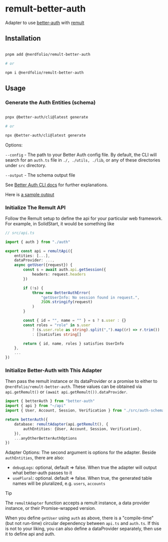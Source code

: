 # remult-better-auth

Adapter to use [better-auth](https://www.better-auth.com) with [remult](https://remult.dev)

## Installation

```sh

pnpm add @nerdfolio/remult-better-auth

# or

npm i @nerdfolio/remult-better-auth


```

## Usage

### Generate the Auth Entities (schema)

```sh

pnpx @better-auth/cli@latest generate

# or

npx @better-auth/cli@latest generate
```

Options:

`--config` - The path to your Better Auth config file. By default, the CLI will search for an `auth.ts` file in `./, ./utils, ./lib`, or any of these directories under `src` directory.

`--output` - The schema output file

See [Better Auth CLI docs](https://www.better-auth.com/docs/concepts/cli) for further explanations.

Here is [a sample output](examples/generated-entities.ts)


### Initialize The Remult API

Follow the Remult setup to define the api for your particular web framework. For example, in SolidStart, it would be something
like

```ts
// src/api.ts

import { auth } from "./auth"

export const api = remultApi({
	entities: [...],
	dataProvider: ...,
	async getUser({request}) {
		const s = await auth.api.getSession({
			headers: request.headers
		})

		if (!s) {
			throw new BetterAuthError(
				"getUserInfo: No session found in request.",
				JSON.stringify(request)
			)
		}

		const { id = "", name = "" } = s ? s.user : {}
		const roles = "role" in s.user
			? (s.user.role as string).split(",").map((r) => r.trim())
			: []satisfies string[]

		return { id, name, roles } satisfies UserInfo
	},
	...
})
```

### Initialize Better-Auth with This Adapter

Then pass the remult instance or its dataProvider or a promise to either to `@nerdfolio/remult-better-auth`. These values can be obtained
via `api.getRemult()` or `(await api.getRemult()).dataProvider`.

```ts
import { betterAuth } from "better-auth"
import { api } from "~/api"
import { User, Account, Session, Verification } from "./src/auth-schema" // generated via the cli

return betterAuth({
	database: remultAdapter(api.getRemult(), {
		authEntities: {User, Account, Session, Verification},
	}),
	...anyOtherBetterAuthOptions
})
```

Adapter Options:
The second argument is options for the adapter. Beside `authEntities`, there are also:
- `debugLogs`: optional, default => false. When true the adapter will output what better-auth passes to it
- `usePlural`: optional. default => false. When true, the generated table names will be pluralized, e.g. `users`, `accounts`


> [!TIP]
> The `remultAdapter` function accepts a remult instance, a data provider instance, or their Promise-wrapped version.
>
> When you define `getUser` using `auth` as above, there is a "compile-time" (but not run-time) circular dependency between `api.ts` and `auth.ts`. If this is not to your liking, you can also define a dataProvider separately, then use it to define api and auth.